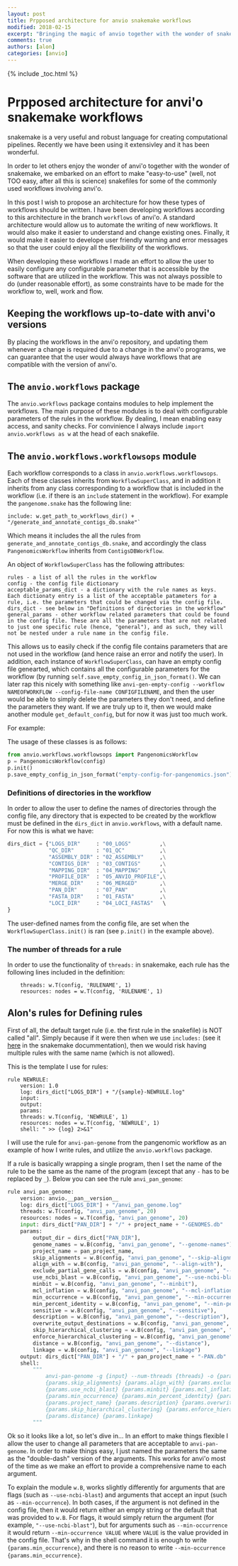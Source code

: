 ```yaml
---
layout: post
title: Prpposed architecture for anvio snakemake workflows
modified: 2018-02-15
excerpt: "Bringing the magic of anvio together with the wonder of snakemake."
comments: true
authors: [alon]
categories: [anvio]
---
```


{% include _toc.html %}

# Prpposed architecture for anvi'o snakemake workflows

snakemake is a very useful and robust language for creating computational pipelines. Recently we have been using it extensivley and it has been wonderful.

In order to let others enjoy the wonder of anvi'o together with the wonder of snakemake, we embarked on an effort to make "easy-to-use" (well, not TOO easy, after all this is science) snakefiles for some of the commonly used workflows involving anvi'o.

In this post I wish to propose an architecture for how these types of workflows should be written. I have been developing workflows according to this architecture in the branch `workflows` of anvi'o. A standard architecture would allow us to automate the writing of new workflows. It would also make it easier to understand and change existing ones. Finally, it would make it easier to develope user friendly warning and error messages so that the user could enjoy all the flexibility of the workflows.

When developing these workflows I made an effort to allow the user to easily configure any configurable parameter that is accessible by the software that are utilized in the workflow. This was not always possible to do (under reasonable effort), as some constraints have to be made for the workflow to, well, work and flow.

## Keeping the workflows up-to-date with anvi'o versions

By placing the workflows in the anvi'o repository, and updating them whenever a change is required due to a change in the anvi'o programs, we can guarantee that the user would always have workflows that are compatible with the version of anvi'o.

## The `anvio.workflows` package

The `anvio.workflows` package contains modules to help implement the workflows. The main purpose of these modules is to deal with configurable parameters of the rules in the workflow. By dealing, I mean enabling easy access, and sanity checks. For convinience I always include `import anvio.workflows as w` at the head of each snakefile.

## The `anvio.workflows.workflowsops` module

Each workflow corresponds to a class in `anvio.workflows.workflowsops`. Each of these classes inherits from `WorkflowSuperClass`, and in addition it inherits from
any class corresponding to a workflow that is included in the workflow (i.e. if
there is an `include` statement in the workflow). For example the `pangenome.snake` has the following line:

```
include: w.get_path_to_workflows_dir() + "/generate_and_annotate_contigs_db.snake"`
```

Which means it includes the all the rules from  `generate_and_annotate_contigs_db.snake`, and accordingly the class `PangenomicsWorkflow` inherits from `ContigsDBWorkflow`.

An object of `WorkflowSuperClass` has the following attributes:

	rules - a list of all the rules in the workflow
	config - the config file dictionary
	acceptable_params_dict - a dictionary with the rule names as keys. Each dictionaty entry is a list of the acceptable patameters for a rule, i.e. the parameters that could be changed via the config file.
	dirs_dict - see below in "Definitions of directories in the workflow"
	general_params - other workflow related parameters that could be found in the config file. These are all the parameters that are not related to just one specific rule (hence, "general"), and as such, they will not be nested under a rule name in the config file.

	
This allows us to easily check if the config file contains parameters that are not used in the workflow (and hence raise an error and notify the user). In addition, each instance of `WorkflowSuperClass`, can have an empty config file genearted, which contains all the configurable parameters for the workflow (by running `self.save_empty_config_in_json_format()`. We can later rap this nicely with something like `anvi-gen-empty-config --workflow NAMEOFWORKFLOW --config-file-name CONFIGFILENAME`, and then the user would be able to simply delete the parameters they don't need, and define the parameters they want. If we are truly up to it, then we would make another module `get_default_config`, but for now it was just too much work.

For example:

The usage of these classes is as follows:

```python
from anvio.workflows.workflowsops import PangenomicsWorkflow
p = PangenomicsWorkflow(config)
p.init()
p.save_empty_config_in_json_format("empty-config-for-pangenomics.json")
```

### Definitions of directories in the workflow

In order to allow the user to define the names of directories through the config file, any directory that is expected to be created by the workflow must be defined in the `dirs_dict` in `anvio.workflows`, with a default name. For now this is what we have:

```python
dirs_dict = {"LOGS_DIR"     : "00_LOGS"         ,\
             "QC_DIR"       : "01_QC"           ,\
             "ASSEMBLY_DIR" : "02_ASSEMBLY"     ,\
             "CONTIGS_DIR"  : "03_CONTIGS"      ,\
             "MAPPING_DIR"  : "04_MAPPING"      ,\
             "PROFILE_DIR"  : "05_ANVIO_PROFILE",\
             "MERGE_DIR"    : "06_MERGED"       ,\
             "PAN_DIR"      : "07_PAN"          ,\
             "FASTA_DIR"    : "01_FASTA"        ,\
             "LOCI_DIR"     : "04_LOCI_FASTAS"   \
}
```

The user-defined names from the config file, are set when the `WorkflowSuperClass.init()` is ran (see `p.init()` in the example above).

### The number of threads for a rule

In order to use the functionality of `threads:` in snakemake, each rule has the following lines included in the definition:

```
    threads: w.T(config, 'RULENAME', 1)
    resources: nodes = w.T(config, 'RULENAME', 1)
```

## Alon's rules for Defining rules

First of all, the default target rule (i.e. the first rule in the snakefile) is NOT called "all". Simply because if it were then when we use `includes:` (see it [here](http://snakemake.readthedocs.io/en/stable/snakefiles/modularization.html#includes) in the snakemake docummentation), then we would risk having multiple rules with the same name (which is not allowed).

This is the template I use for rules:

```
rule NEWRULE:
    version: 1.0
    log: dirs_dict["LOGS_DIR"] + "/{sample}-NEWRULE.log"
    input:
    output:
    params:
    threads: w.T(config, 'NEWRULE', 1)
    resources: nodes = w.T(config, 'NEWRULE', 1)
    shell: " >> {log} 2>&1"
```

I will use the rule for `anvi-pan-genome` from the pangenomic workflow as an example of how I write rules, and utilize the `anvio.workflows` package.

If a rule is basically wrapping a single program, then I set the name of the rule to be the same as the name of the program (except that any `-` has to be replaced by `_`). Below you can see the rule `anvi_pan_genome`:

```python
rule anvi_pan_genome:
    version: anvio.__pan__version__
    log: dirs_dict["LOGS_DIR"] + "/anvi_pan_genome.log"
    threads: w.T(config, "anvi_pan_genome", 20)
    resources: nodes = w.T(config, "anvi_pan_genome", 20)
    input: dirs_dict["PAN_DIR"] + "/" + project_name + "-GENOMES.db"
    params:
        output_dir = dirs_dict["PAN_DIR"],
        genome_names = w.B(config, "anvi_pan_genome", "--genome-names"),
        project_name = pan_project_name,
        skip_alignments = w.B(config, "anvi_pan_genome", "--skip-alignments"),
        align_with = w.B(config, "anvi_pan_genome", "--align-with"),
        exclude_partial_gene_calls = w.B(config, "anvi_pan_genome", "--exclude-partial-gene-calls"),
        use_ncbi_blast = w.B(config, "anvi_pan_genome", "--use-ncbi-blast"),
        minbit = w.B(config, "anvi_pan_genome", "--minbit"),
        mcl_inflation = w.B(config, "anvi_pan_genome", "--mcl-inflation"),
        min_occurrence = w.B(config, "anvi_pan_genome", "--min-occurrence"),
        min_percent_identity = w.B(config, "anvi_pan_genome", "--min-percent-identity"),
        sensitive = w.B(config, "anvi_pan_genome", "--sensitive"),
        description = w.B(config, "anvi_pan_genome", "--description"),
        overwrite_output_destinations = w.B(config, "anvi_pan_genome", "--overwrite-output-destinations"),
        skip_hierarchical_clustering = w.B(config, "anvi_pan_genome", "--skip-hierarchical-clustering"),
        enforce_hierarchical_clustering = w.B(config, "anvi_pan_genome", "--enforce-hierarchical-clustering"),
        distance = w.B(config, "anvi_pan_genome", "--distance"),
        linkage = w.B(config, "anvi_pan_genome", "--linkage")
    output: dirs_dict["PAN_DIR"] + "/" + pan_project_name + "-PAN.db"
    shell:
        """
            anvi-pan-genome -g {input} --num-threads {threads} -o {params.output_dir} {params.genome_names}\
            {params.skip_alignments} {params.align_with} {params.exclude_partial_gene_calls}\
            {params.use_ncbi_blast} {params.minbit} {params.mcl_inflation}\
            {params.min_occurrence} {params.min_percent_identity} {params.sensitive}\
            {params.project_name} {params.description} {params.overwrite_output_destinations}\
            {params.skip_hierarchical_clustering} {params.enforce_hierarchical_clustering}\
            {params.distance} {params.linkage}
        """
```

Ok so it looks like a lot, so let's dive in... In an effort to make things flexible I allow the user to change all parameters that are acceptable to `anvi-pan-genome`. In order to make things easy, I just named the parameters the same as the "double-dash" version of the arguments. This works for anvi'o most of the time as we make an effort to provide a comprehensive name to each argument.

To explain the module `w.B`, works slightly differently for arguments that are flags (such as `--use-ncbi-blast`) and arguments that accept an input (such as `--min-occurrence`). In both cases, if the argument is not defined in the config file, then it would return either an empty string or the default that was provided to `w.B`. For flags, it would simply return the argument (for example, `"--use-ncbi-blast"`), but for arguments such as `--min-occurrence` it would return `--min-occurrence VALUE` where `VALUE` is the value provided in the config file. That's why in the shell command it is enough to write `{params.min_occurrence}`, and there is no reason to write `--min-occurrence {params.min_occurrence}`.
